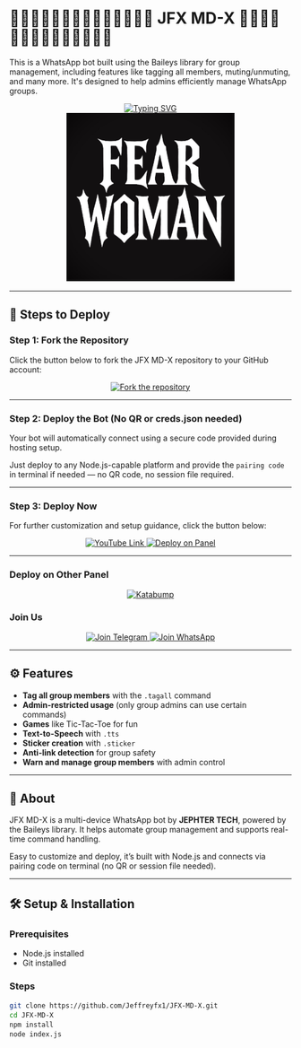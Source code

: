 # 🏴‍☠️🏴‍☠️🏴‍☠️🏴‍☠️🏴‍☠️🏴‍☠️🏴‍☠️ JFX MD-X 🏴‍☠️🏴‍☠️🏴‍☠️🏴‍☠️🏴‍☠️🏴‍☠️🏴‍☠️

This is a WhatsApp bot built using the Baileys library for group management, including features like tagging all members, muting/unmuting, and many more. It's designed to help admins efficiently manage WhatsApp groups.

<div align="center">
  <a href="https://git.io/typing-svg">
    <img src="https://readme-typing-svg.demolab.com?font=Ribeye&size=50&pause=1000&color=33ff00&center=true&width=910&height=100&lines=JFX-MD-X;Multi+Device+Whatsapp+Bot;Coded+By+JEPHTER+TECH" alt="Typing SVG" />
  </a>
</div>

<div align="center">
  <a href="https://whatsapp.com/channel/0029VbAxkJl0lwgqAOojKI3R">
    <img src="https://github.com/Jeffreyfx1/jfx-md-x-bot/blob/main/assets/bot_image.jpg" alt="JFX MD-X" height="300">
  </a>
</div>

---

## 🚀 Steps to Deploy

### Step 1: Fork the Repository

Click the button below to fork the JFX MD-X repository to your GitHub account:

<div align="center">
  <a href="https://github.com/Jeffreyfx1/JFX-MD-X/fork">
    <img src="https://img.shields.io/badge/Fork-Repository-blue?style=for-the-badge" alt="Fork the repository"/>
  </a>
</div>

---

### Step 2: Deploy the Bot (No QR or creds.json needed)

Your bot will automatically connect using a secure code provided during hosting setup.

Just deploy to any Node.js-capable platform and provide the `pairing code` in terminal if needed — no QR code, no session file required.

---

### Step 3: Deploy Now

For further customization and setup guidance, click the button below:

<div align="center">
  <a href="https://youtu.be/-oz_u1iMgf8">
    <img src="https://img.shields.io/badge/Deploy Tutorial-dc3545?style=for-the-badge&logo=youtube" alt="YouTube Link"/>
  </a>
  <a href="https://bot-hosting.net/?aff=1068419752923508776">
    <img src="https://img.shields.io/badge/Deploy on Panel-28a745?style=for-the-badge" alt="Deploy on Panel"/>
  </a>
</div>

---

### Deploy on Other Panel

<div align="center">
<a href="https://dashboard.katabump.com/auth/login#d6b7d6" target="_blank">
  <img src="https://img.shields.io/badge/Katabump-D6B7D6?style=for-the-badge&logo=server&logoColor=black" alt="Katabump"/>
</a>
</div>

### Join Us

<div align="center">
  <a href="https://t.me/+3QhFUZHx-nhhZmY1">
    <img src="https://img.shields.io/badge/Join%20Telegram-0078E7?style=for-the-badge&logo=telegram&logoColor=white" alt="Join Telegram"/>
  </a>
  <a href="https://whatsapp.com/channel/0029VbAxkJl0lwgqAOojKI3R">
    <img src="https://img.shields.io/badge/Join%20WhatsApp-25D366?style=for-the-badge&logo=whatsapp&logoColor=white" alt="Join WhatsApp"/>
  </a>
</div>

---

## ⚙️ Features

* **Tag all group members** with the `.tagall` command
* **Admin-restricted usage** (only group admins can use certain commands)
* **Games** like Tic-Tac-Toe for fun
* **Text-to-Speech** with `.tts`
* **Sticker creation** with `.sticker`
* **Anti-link detection** for group safety
* **Warn and manage group members** with admin control

---

## 📖 About

JFX MD-X is a multi-device WhatsApp bot by **JEPHTER TECH**, powered by the Baileys library. It helps automate group management and supports real-time command handling.

Easy to customize and deploy, it’s built with Node.js and connects via pairing code on terminal (no QR or session file needed).

---

## 🛠️ Setup & Installation

### Prerequisites

* Node.js installed
* Git installed

### Steps

```bash
git clone https://github.com/Jeffreyfx1/JFX-MD-X.git
cd JFX-MD-X
npm install
node index.js
```
